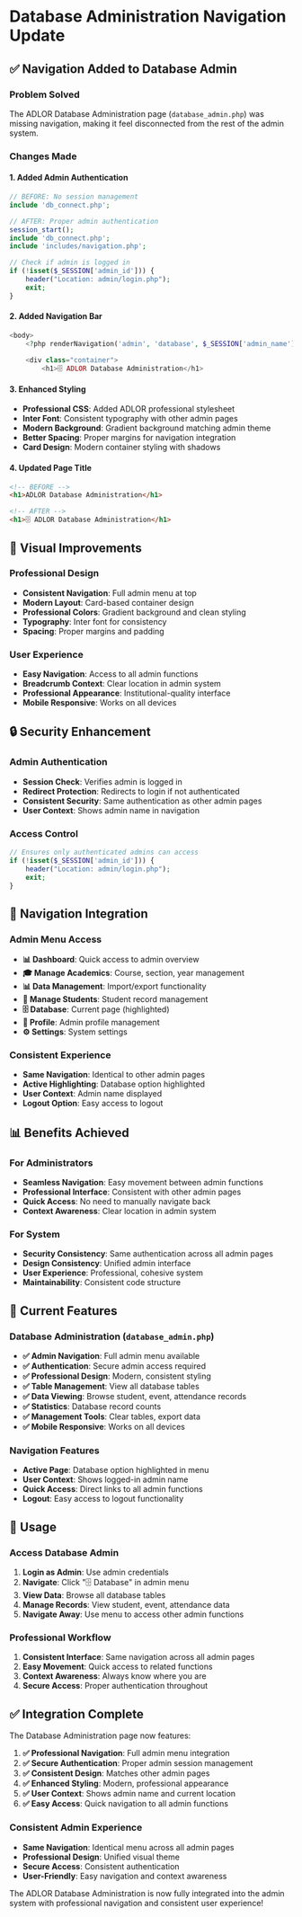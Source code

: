 # Database Administration Navigation Update

## ✅ **Navigation Added to Database Admin**

### **Problem Solved**
The ADLOR Database Administration page (`database_admin.php`) was missing navigation, making it feel disconnected from the rest of the admin system.

### **Changes Made**

#### **1. Added Admin Authentication**
```php
// BEFORE: No session management
include 'db_connect.php';

// AFTER: Proper admin authentication
session_start();
include 'db_connect.php';
include 'includes/navigation.php';

// Check if admin is logged in
if (!isset($_SESSION['admin_id'])) {
    header("Location: admin/login.php");
    exit;
}
```

#### **2. Added Navigation Bar**
```php
<body>
    <?php renderNavigation('admin', 'database', $_SESSION['admin_name']); ?>
    
    <div class="container">
        <h1>🗄️ ADLOR Database Administration</h1>
```

#### **3. Enhanced Styling**
- **Professional CSS**: Added ADLOR professional stylesheet
- **Inter Font**: Consistent typography with other admin pages
- **Modern Background**: Gradient background matching admin theme
- **Better Spacing**: Proper margins for navigation integration
- **Card Design**: Modern container styling with shadows

#### **4. Updated Page Title**
```html
<!-- BEFORE -->
<h1>ADLOR Database Administration</h1>

<!-- AFTER -->
<h1>🗄️ ADLOR Database Administration</h1>
```

## 🎨 **Visual Improvements**

### **Professional Design**
- **Consistent Navigation**: Full admin menu at top
- **Modern Layout**: Card-based container design
- **Professional Colors**: Gradient background and clean styling
- **Typography**: Inter font for consistency
- **Spacing**: Proper margins and padding

### **User Experience**
- **Easy Navigation**: Access to all admin functions
- **Breadcrumb Context**: Clear location in admin system
- **Professional Appearance**: Institutional-quality interface
- **Mobile Responsive**: Works on all devices

## 🔒 **Security Enhancement**

### **Admin Authentication**
- **Session Check**: Verifies admin is logged in
- **Redirect Protection**: Redirects to login if not authenticated
- **Consistent Security**: Same authentication as other admin pages
- **User Context**: Shows admin name in navigation

### **Access Control**
```php
// Ensures only authenticated admins can access
if (!isset($_SESSION['admin_id'])) {
    header("Location: admin/login.php");
    exit;
}
```

## 🔗 **Navigation Integration**

### **Admin Menu Access**
- **📊 Dashboard**: Quick access to admin overview
- **🎓 Manage Academics**: Course, section, year management
- **📊 Data Management**: Import/export functionality
- **👥 Manage Students**: Student record management
- **🗄️ Database**: Current page (highlighted)
- **👤 Profile**: Admin profile management
- **⚙️ Settings**: System settings

### **Consistent Experience**
- **Same Navigation**: Identical to other admin pages
- **Active Highlighting**: Database option highlighted
- **User Context**: Admin name displayed
- **Logout Option**: Easy access to logout

## 📊 **Benefits Achieved**

### **For Administrators**
- **Seamless Navigation**: Easy movement between admin functions
- **Professional Interface**: Consistent with other admin pages
- **Quick Access**: No need to manually navigate back
- **Context Awareness**: Clear location in admin system

### **For System**
- **Security Consistency**: Same authentication across all admin pages
- **Design Consistency**: Unified admin interface
- **User Experience**: Professional, cohesive system
- **Maintainability**: Consistent code structure

## 🎯 **Current Features**

### **Database Administration** (`database_admin.php`)
- **✅ Admin Navigation**: Full admin menu available
- **✅ Authentication**: Secure admin access required
- **✅ Professional Design**: Modern, consistent styling
- **✅ Table Management**: View all database tables
- **✅ Data Viewing**: Browse student, event, attendance records
- **✅ Statistics**: Database record counts
- **✅ Management Tools**: Clear tables, export data
- **✅ Mobile Responsive**: Works on all devices

### **Navigation Features**
- **Active Page**: Database option highlighted in menu
- **User Context**: Shows logged-in admin name
- **Quick Access**: Direct links to all admin functions
- **Logout**: Easy access to logout functionality

## 🚀 **Usage**

### **Access Database Admin**
1. **Login as Admin**: Use admin credentials
2. **Navigate**: Click "🗄️ Database" in admin menu
3. **View Data**: Browse all database tables
4. **Manage Records**: View student, event, attendance data
5. **Navigate Away**: Use menu to access other admin functions

### **Professional Workflow**
1. **Consistent Interface**: Same navigation across all admin pages
2. **Easy Movement**: Quick access to related functions
3. **Context Awareness**: Always know where you are
4. **Secure Access**: Proper authentication throughout

## ✅ **Integration Complete**

The Database Administration page now features:

1. **✅ Professional Navigation**: Full admin menu integration
2. **✅ Secure Authentication**: Proper admin session management
3. **✅ Consistent Design**: Matches other admin pages
4. **✅ Enhanced Styling**: Modern, professional appearance
5. **✅ User Context**: Shows admin name and current location
6. **✅ Easy Access**: Quick navigation to all admin functions

### **Consistent Admin Experience**
- **Same Navigation**: Identical menu across all admin pages
- **Professional Design**: Unified visual theme
- **Secure Access**: Consistent authentication
- **User-Friendly**: Easy navigation and context awareness

The ADLOR Database Administration is now fully integrated into the admin system with professional navigation and consistent user experience!
